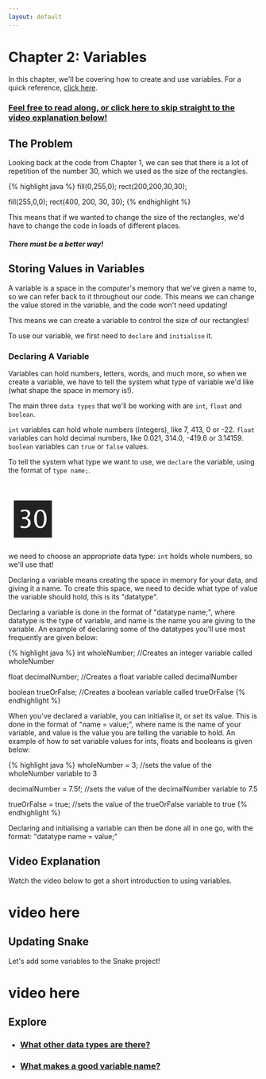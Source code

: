 ```yaml
---
layout: default
---
```


<h1>Chapter 2: Variables</h1>

In this chapter, we'll be covering how to create and use variables. For a quick reference, <a href="../Essentials/variables">click here</a>.

<a href="#video_explanation"><h3>Feel free to read along, or click here to skip straight to the video explanation below!</h3></a>

<h2>The Problem</h2>
Looking back at the code from Chapter 1, we can see that there is a lot of repetition of the number 30, which we used as the size of the rectangles.

{% highlight java %}
fill(0,255,0);
rect(200,200,30,30);

fill(255,0,0);
rect(400, 200, 30, 30);
{% endhighlight %}

This means that if we wanted to change the size of the rectangles, we'd have to change the code in loads of different places.

<h4><i>There must be a better way!</i></h4>

<h2>Storing Values in Variables</h2>
A variable is a space in the computer's memory that we've given a name to, so we can refer back to it throughout our code. This means we can change the value stored in the variable, and the code won't need updating!

This means we can create a variable to control the size of our rectangles!

To use our variable, we first need to `declare` and `initialise` it.

<h3>Declaring A Variable</h3>
Variables can hold numbers, letters, words, and much more, so when we create a variable, we have to tell the system what type of variable we'd like (what shape the space in memory is!).

The main three `data types` that we'll be working with are `int`, `float` and `boolean`.

`int` variables can hold whole numbers (integers), like 7, 413, 0 or -22.
`float` variables can hold decimal numbers, like 0.021, 314.0, -419.6 or 3.14159.
`boolean` variables can `true` or `false` values.

To tell the system what type we want to use, we `declare` the variable, using the format of `type name;`.


<img src="../Images/size_variable.png" alt="Girl in a jacket" width="100" height="125">



we need to choose an appropriate data type: `int` holds whole numbers, so we'll use that!




Declaring a variable means creating the space in memory for your data, and giving it a name.
To create this space, we need to decide what type of value the variable should hold, this is its "datatype".

Declaring a variable is done in the format of "datatype name;", where datatype is the type of variable, and name is the name you are giving to the variable. An example of declaring some of the datatypes you'll use most frequently are given below:

{% highlight java %}
int wholeNumber; //Creates an integer variable called wholeNumber

float decimalNumber; //Creates a float variable called decimalNumber

boolean trueOrFalse; //Creates a boolean variable called trueOrFalse
{% endhighlight %}

When you've declared a variable, you can initialise it, or set its value. This is done in the format of "name = value;", where name is the name of your variable, and value is the value you are telling the variable to hold.
An example of how to set variable values for ints, floats and booleans is given below:

{% highlight java %}
wholeNumber = 3; //sets the value of the wholeNumber variable to 3

decimalNumber = 7.5f; //sets the value of the decimalNumber variable to 7.5

trueOrFalse = true; //sets the value of the trueOrFalse variable to true
{% endhighlight %}

Declaring and initialising a variable can then be done all in one go, with the format: "datatype name = value;"

<h2 id="video_explanation" >Video Explanation</h2>
Watch the video below to get a short introduction to using variables.
<h1> video here </h1>


<h2>Updating Snake</h2>
Let's add some variables to the Snake project!
<h1>video here</h1>

<h2>Explore</h2>
<ul>
    <li><h3><a href="Lessons/variables">What other data types are there?</a></h3></li>
    <li><h3><a href="Lessons/variables">What makes a good variable name?</a></h3></li>
</ul>
